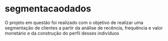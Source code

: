 # segmentacaodados
O projeto em questão foi realizado com o objetivo de realizar uma segmentação de clientes a partir da análise de recência, frequência e valor monetário e da construção do perfil desses indivíduos 
